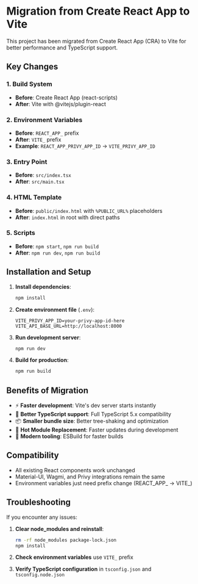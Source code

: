 # Migration from Create React App to Vite

This project has been migrated from Create React App (CRA) to Vite for better performance and TypeScript support.

## Key Changes

### 1. Build System
- **Before**: Create React App (react-scripts)
- **After**: Vite with @vitejs/plugin-react

### 2. Environment Variables
- **Before**: `REACT_APP_` prefix
- **After**: `VITE_` prefix
- **Example**: `REACT_APP_PRIVY_APP_ID` → `VITE_PRIVY_APP_ID`

### 3. Entry Point
- **Before**: `src/index.tsx`
- **After**: `src/main.tsx`

### 4. HTML Template
- **Before**: `public/index.html` with `%PUBLIC_URL%` placeholders
- **After**: `index.html` in root with direct paths

### 5. Scripts
- **Before**: `npm start`, `npm run build`
- **After**: `npm run dev`, `npm run build`

## Installation and Setup

1. **Install dependencies**:
   ```bash
   npm install
   ```

2. **Create environment file** (`.env`):
   ```env
   VITE_PRIVY_APP_ID=your-privy-app-id-here
   VITE_API_BASE_URL=http://localhost:8000
   ```

3. **Run development server**:
   ```bash
   npm run dev
   ```

4. **Build for production**:
   ```bash
   npm run build
   ```

## Benefits of Migration

- ⚡ **Faster development**: Vite's dev server starts instantly
- 🔧 **Better TypeScript support**: Full TypeScript 5.x compatibility
- 📦 **Smaller bundle size**: Better tree-shaking and optimization
- 🔄 **Hot Module Replacement**: Faster updates during development
- 🎯 **Modern tooling**: ESBuild for faster builds

## Compatibility

- All existing React components work unchanged
- Material-UI, Wagmi, and Privy integrations remain the same
- Environment variables just need prefix change (REACT_APP_ → VITE_)

## Troubleshooting

If you encounter any issues:

1. **Clear node_modules and reinstall**:
   ```bash
   rm -rf node_modules package-lock.json
   npm install
   ```

2. **Check environment variables** use `VITE_` prefix

3. **Verify TypeScript configuration** in `tsconfig.json` and `tsconfig.node.json` 